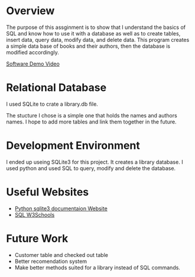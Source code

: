 # Overview

The purpose of this assginment is to show that I understand the basics of SQL and know how to use it with a database as well as to create tables, insert data, query data, modify data, and delete data. This program creates a simple data base of books and their authors, then the database is modified accordingly.

[Software Demo Video](https://youtu.be/cKczeiIQJOE)

# Relational Database

I used SQLite to crate a library.db file.

The stucture I chose is a simple one that holds the names and authors names. I hope to add more tables and link them together in the future.

# Development Environment
I ended up useing SQLite3 for this project. It creates a library database. I used python and used SQL to query, modify and delete the database.

# Useful Websites

* [Python sqlite3 documentaion Website](https://docs.python.org/3.8/library/sqlite3.html)
* [SQL W3Schools](https://www.w3schools.com/sql/)

# Future Work

* Customer table and checked out table
* Better recomendation system
* Make better methods suited for a library instead of SQL commands.
